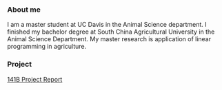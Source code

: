 ### About me
I am a master student at UC Davis in the Animal Science department. I finished my bachelor degree at South China Agricultural University in the Animal Science Department. My master research is application of linear programming in agriculture.

### Project 
[141B Project Report](https://github.com/RLee12/STA-141B-Project/blob/master/Project.ipynb)


